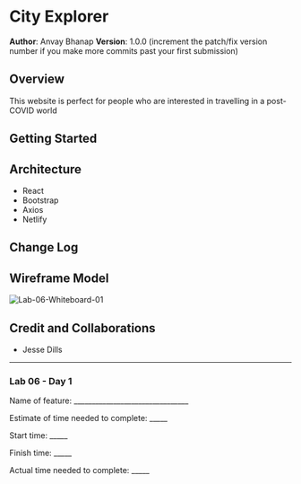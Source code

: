 # City Explorer

**Author**: Anvay Bhanap
**Version**: 1.0.0 (increment the patch/fix version number if you make more commits past your first submission)

## Overview
This website is perfect for people who are interested in travelling in a post-COVID world

## Getting Started
<!-- What are the steps that a user must take in order to build this app on their own machine and get it running? -->

## Architecture
<!-- Provide a detailed description of the application design. What technologies (languages, libraries, etc) you're using, and any other relevant design information. -->
- React
- Bootstrap
- Axios
- Netlify

## Change Log
<!-- Use this area to document the iterative changes made to your application as each feature is successfully implemented. Use time stamps. Here's an example:

01-01-2001 4:59pm - Application now has a fully-functional express server, with a GET route for the location resource. -->

## Wireframe Model
![Lab-06-Whiteboard-01](https://user-images.githubusercontent.com/53208269/126228201-8481f8ed-8b1b-460f-af9c-c91830bc8edf.jpg)

## Credit and Collaborations
- Jesse Dills

---

### Lab 06 - Day 1
Name of feature: ________________________________

Estimate of time needed to complete: _____

Start time: _____

Finish time: _____

Actual time needed to complete: _____
